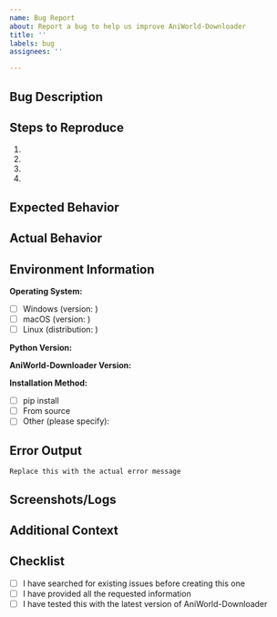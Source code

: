 ```yaml
---
name: Bug Report
about: Report a bug to help us improve AniWorld-Downloader
title: ''
labels: bug
assignees: ''

---
```


## Bug Description
<!-- Provide a clear and concise description of the bug -->

## Steps to Reproduce
<!-- Describe the exact steps to reproduce the issue -->
1. 
2. 
3. 
4. 

## Expected Behavior
<!-- Describe what you expected to happen -->

## Actual Behavior
<!-- Describe what actually happened -->

## Environment Information
**Operating System:**
- [ ] Windows (version: )
- [ ] macOS (version: )
- [ ] Linux (distribution: )

**Python Version:**
<!-- Run `python --version` -->

**AniWorld-Downloader Version:**
<!-- Run `pip show aniworld` or check the version in the app -->

**Installation Method:**
- [ ] pip install
- [ ] From source
- [ ] Other (please specify):

## Error Output
<!-- If there's an error message, please paste it here -->
```
Replace this with the actual error message
```

## Screenshots/Logs
<!-- If applicable, add screenshots or log files to help explain the problem -->

## Additional Context
<!-- Add any other relevant information about the problem -->

## Checklist
- [ ] I have searched for existing issues before creating this one
- [ ] I have provided all the requested information
- [ ] I have tested this with the latest version of AniWorld-Downloader
